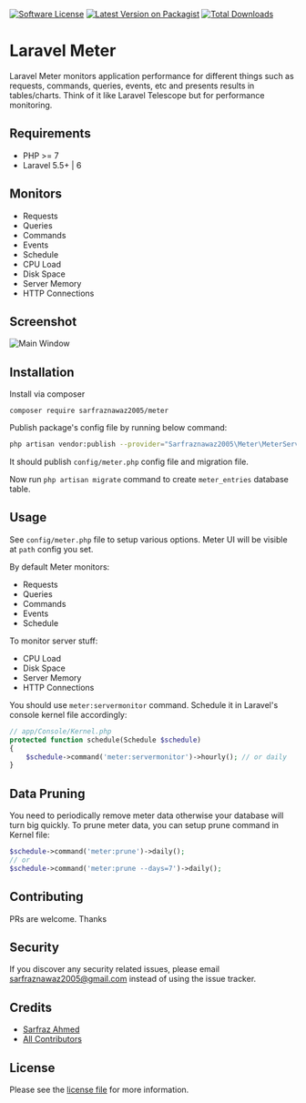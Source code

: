 [![Software License](https://img.shields.io/badge/license-MIT-brightgreen.svg?style=flat-square)](LICENSE.md)
[![Latest Version on Packagist][ico-version]][link-packagist]
[![Total Downloads][ico-downloads]][link-downloads]

# Laravel Meter

Laravel Meter monitors application performance for different things such as requests, commands, queries, events, etc and presents results in tables/charts. Think of it like Laravel Telescope but for performance monitoring. 

## Requirements ##

 - PHP >= 7
 - Laravel 5.5+ | 6
 
## Monitors ## 

- Requests
- Queries
- Commands
- Events
- Schedule
- CPU Load
- Disk Space
- Server Memory
- HTTP Connections

## Screenshot ##

![Main Window](https://github.com/sarfraznawaz2005/meter/blob/master/screenshot.png?raw=true)


## Installation ##

Install via composer

```
composer require sarfraznawaz2005/meter
```


Publish package's config file by running below command:

```bash
php artisan vendor:publish --provider="Sarfraznawaz2005\Meter\MeterServiceProvider"
```
It should publish `config/meter.php` config file and migration file.

Now run `php artisan migrate` command to create `meter_entries` database table.

## Usage ##

See `config/meter.php` file to setup various options. Meter UI will be visible at `path` config you set.

By default Meter monitors:

- Requests
- Queries
- Commands
- Events
- Schedule

To monitor server stuff:

- CPU Load
- Disk Space
- Server Memory
- HTTP Connections

You should use `meter:servermonitor` command. Schedule it in Laravel's console kernel file accordingly:
                           
```php
// app/Console/Kernel.php
protected function schedule(Schedule $schedule)
{
    $schedule->command('meter:servermonitor')->hourly(); // or daily
}
```

## Data Pruning ##

You need to periodically remove meter data otherwise your database will turn big quickly. To prune meter data, you can setup prune command in Kernel file:

```php
$schedule->command('meter:prune')->daily();
// or
$schedule->command('meter:prune --days=7')->daily();
```

## Contributing

PRs are welcome. Thanks

## Security

If you discover any security related issues, please email sarfraznawaz2005@gmail.com instead of using the issue tracker.

## Credits

- [Sarfraz Ahmed][link-author]
- [All Contributors][link-contributors]

## License

Please see the [license file](license.md) for more information.

[ico-version]: https://img.shields.io/packagist/v/sarfraznawaz2005/meter.svg?style=flat-square
[ico-downloads]: https://img.shields.io/packagist/dt/sarfraznawaz2005/meter.svg?style=flat-square

[link-packagist]: https://packagist.org/packages/sarfraznawaz2005/meter
[link-downloads]: https://packagist.org/packages/sarfraznawaz2005/meter
[link-author]: https://github.com/sarfraznawaz2005
[link-contributors]: https://github.com/sarfraznawaz2005/meter/graphs/contributors
